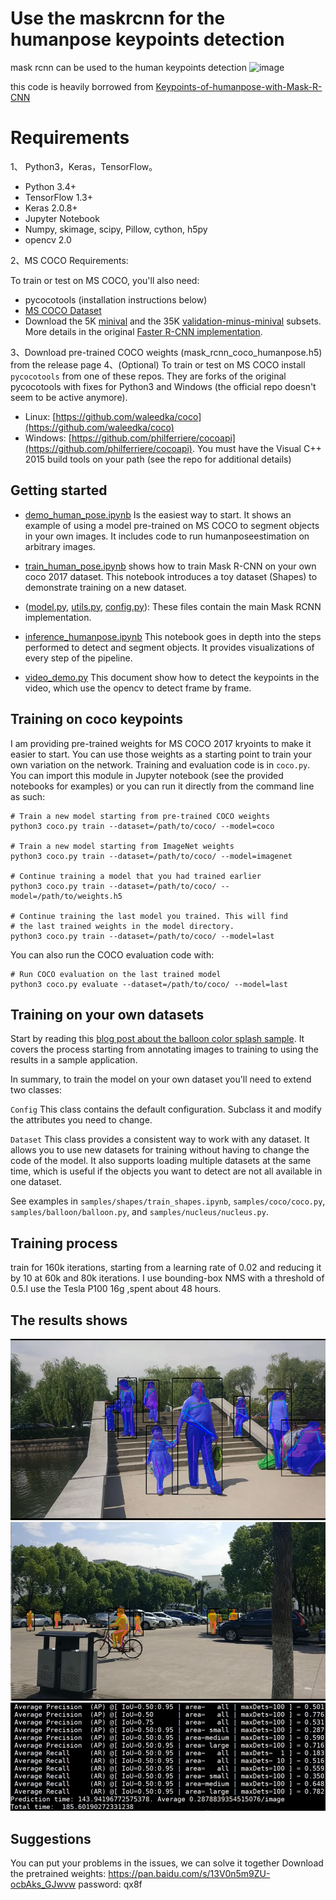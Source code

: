 ﻿# Use the maskrcnn for the humanpose keypoints detection
mask rcnn can be used to the human keypoints detection
![image](https://github.com/SanjunLiu/PersonMultiTask/blob/master/results/000000131556.jpg)

this code is heavily borrowed from [Keypoints-of-humanpose-with-Mask-R-CNN](https://github.com/chrispolo/Keypoints-of-humanpose-with-Mask-R-CNN)


# Requirements

1、	Python3，Keras，TensorFlow。

 -   Python 3.4+
 -   TensorFlow 1.3+
 -   Keras 2.0.8+
 -   Jupyter Notebook
 -   Numpy, skimage, scipy, Pillow, cython, h5py
 -   opencv 2.0


2、MS COCO Requirements:

To train or test on MS COCO, you'll also need:

 -   pycocotools (installation instructions below)
 -   [MS COCO Dataset](http://cocodataset.org/#home)
 -   Download the 5K  [minival](https://dl.dropboxusercontent.com/s/o43o90bna78omob/instances_minival2014.json.zip?dl=0)  and the 35K  [validation-minus-minival](https://dl.dropboxusercontent.com/s/s3tw5zcg7395368/instances_valminusminival2014.json.zip?dl=0)  subsets. More details in the original  [Faster R-CNN implementation](https://github.com/rbgirshick/py-faster-rcnn/blob/master/data/README.md).
 
3、Download pre-trained COCO weights (mask_rcnn_coco_humanpose.h5) from the release page
4、(Optional) To train or test on MS COCO install  `pycocotools`  from one of these repos. They are forks of the original pycocotools with fixes for Python3 and Windows (the official repo doesn't seem to be active anymore).

-   Linux:  [https://github.com/waleedka/coco](https://github.com/waleedka/coco)
-   Windows:  [https://github.com/philferriere/cocoapi](https://github.com/philferriere/cocoapi). You must have the Visual C++ 2015 build tools on your path (see the repo for additional details)
 

## Getting started
-   [demo_human_pose.ipynb](https://github.com/chrispolo/Keypoints-of-humanpose-with-Mask-R-CNN/blob/master/demo_human_pose.ipynb)  Is the easiest way to start. It shows an example of using a model pre-trained on MS COCO to segment objects in your own images. It includes code to run humanposeestimation on arbitrary images.
    
-   [train_human_pose.ipynb](https://github.com/chrispolo/Keypoints-of-humanpose-with-Mask-R-CNN/blob/master/train_human_pose.ipynb)  shows how to train Mask R-CNN on your own coco 2017 dataset. This notebook introduces a toy dataset (Shapes) to demonstrate training on a new dataset.
    
-   ([model.py](https://github.com/chrispolo/Keypoints-of-humanpose-with-Mask-R-CNN/blob/master/model.py),  [utils.py](https://github.com/chrispolo/Keypoints-of-humanpose-with-Mask-R-CNN/blob/master/utils.py),  [config.py](https://github.com/chrispolo/Keypoints-of-humanpose-with-Mask-R-CNN/blob/master/config.py)): These files contain the main Mask RCNN implementation.
    
    
-   [inference_humanpose.ipynb](https://github.com/chrispolo/Keypoints-of-humanpose-with-Mask-R-CNN/blob/master/inference_humanpose.ipynb)  This notebook goes in depth into the steps performed to detect and segment objects. It provides visualizations of every step of the pipeline.
    
- [video_demo.py](https://github.com/chrispolo/Keypoints-of-humanpose-with-Mask-R-CNN/blob/master/video_demo.py)  This document show how to detect the keypoints in the video, which use the opencv to detect frame by frame.
    
## Training  on coco keypoints

I am  providing pre-trained weights for MS COCO 2017 kryoints to make it easier to start. You can use those weights as a starting point to train your own variation on the network. Training and evaluation code is in  `coco.py`. You can import this module in Jupyter notebook (see the provided notebooks for examples) or you can run it directly from the command line as such:

```
# Train a new model starting from pre-trained COCO weights
python3 coco.py train --dataset=/path/to/coco/ --model=coco

# Train a new model starting from ImageNet weights
python3 coco.py train --dataset=/path/to/coco/ --model=imagenet

# Continue training a model that you had trained earlier
python3 coco.py train --dataset=/path/to/coco/ --model=/path/to/weights.h5

# Continue training the last model you trained. This will find
# the last trained weights in the model directory.
python3 coco.py train --dataset=/path/to/coco/ --model=last
```
You can also run the COCO evaluation code with:

```
# Run COCO evaluation on the last trained model
python3 coco.py evaluate --dataset=/path/to/coco/ --model=last
```
## Training on your own datasets

Start by reading this  [blog post about the balloon color splash sample](https://engineering.matterport.com/splash-of-color-instance-segmentation-with-mask-r-cnn-and-tensorflow-7c761e238b46). It covers the process starting from annotating images to training to using the results in a sample application.

In summary, to train the model on your own dataset you'll need to extend two classes:

`Config`  This class contains the default configuration. Subclass it and modify the attributes you need to change.

`Dataset`  This class provides a consistent way to work with any dataset. It allows you to use new datasets for training without having to change the code of the model. It also supports loading multiple datasets at the same time, which is useful if the objects you want to detect are not all available in one dataset.

See examples in  `samples/shapes/train_shapes.ipynb`,  `samples/coco/coco.py`,  `samples/balloon/balloon.py`, and  `samples/nucleus/nucleus.py`.

## Training process 

 train for 160k iterations, starting from a learning rate of 0.02 and reducing it by 10 at 60k and 80k iterations. I  use bounding-box NMS with a threshold of 0.5.I use the Tesla P100 16g ,spent about 48 hours.

## The results shows

![humanestimtion](https://github.com/SanjunLiu/PersonMultiTask/blob/master/results/video1.png)
![humanestimation2](https://github.com/SanjunLiu/PersonMultiTask/blob/master/results/video2.png)
![ResNet101_MRCNN](https://github.com/SanjunLiu/PersonMultiTask/blob/master/results/result_coco_val2017.jpeg)
## Suggestions
You can put your problems in the issues, we can solve it together
Download the pretrained weights:
 https://pan.baidu.com/s/13V0n5m9ZU-ocbAks_GJwvw password: qx8f
